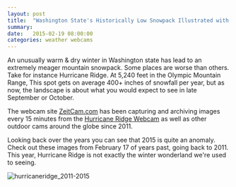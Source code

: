 ```yaml
---
layout: post
title:  "Washington State's Historically Low Snowpack Illustrated with Webcam Images"
summary: 
date:   2015-02-19 08:00:00
categories: weather webcams
---
```

An unusually warm & dry winter in Washington state has lead to an extremely meager mountain snowpack. Some places are worse
than others. Take for instance Hurricane Ridge. At 5,240 feet in the Olympic Mountain Range, This spot gets on average 400+ 
inches of snowfall per year, but as now, the landscape is about what you would expect to see in late September or October.

The webcam site [ZeitCam.com](https://zeitcam.com/) has been capturing and archiving images every 15 minutes from the 
[Hurricane Ridge Webcam](http://zeitcam.com/webcam/hurricaneridge) as well as other outdoor cams around the globe since 2011. 

Looking back over the years you can see that 2015 is quite an anomaly. Check out these images from February 17 of years past, going back to 2011. This year, Hurricane Ridge is not exactly the winter wonderland we're used to seeing.

![hurricaneridge_2011-2015](https://cloud.githubusercontent.com/assets/6886403/6262407/23ce3998-b7b7-11e4-8b03-9bb514a95e92.jpg "Hurricane Ridge Snowfall Comparison 2011-2015")

